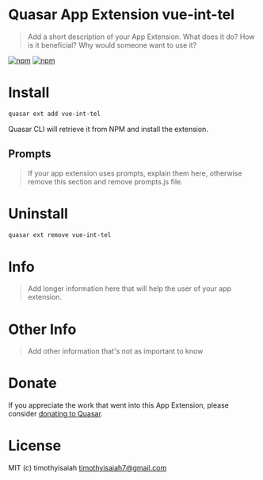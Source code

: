 # Quasar App Extension vue-int-tel

> Add a short description of your App Extension. What does it do? How is it beneficial? Why would someone want to use it?

[![npm](https://img.shields.io/npm/v/quasar-app-extension-vue-int-tel.svg?label=quasar-app-extension-vue-int-tel)](https://www.npmjs.com/package/quasar-app-extension-vue-int-tel)
[![npm](https://img.shields.io/npm/dt/quasar-app-extension-vue-int-tel.svg)](https://www.npmjs.com/package/quasar-app-extension-vue-int-tel)

# Install
```bash
quasar ext add vue-int-tel
```
Quasar CLI will retrieve it from NPM and install the extension.

## Prompts

> If your app extension uses prompts, explain them here, otherwise remove this section and remove prompts.js file.

# Uninstall
```bash
quasar ext remove vue-int-tel
```

# Info
> Add longer information here that will help the user of your app extension.

# Other Info
> Add other information that's not as important to know

# Donate
If you appreciate the work that went into this App Extension, please consider [donating to Quasar](https://donate.quasar.dev).

# License
MIT (c) timothyisaiah <timothyisaiah7@gmail.com>
